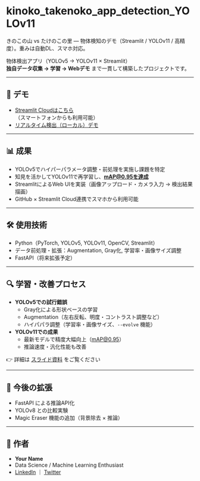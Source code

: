 # kinoko_takenoko_app_detection_YOLOv11
きのこの山 vs たけのこの里 — 物体検知のデモ（Streamlit / YOLOv11 / 高精度）。重みは自動DL、スマホ対応。

物体検出アプリ（YOLOv5 → YOLOv11 × Streamlit）  
**独自データ収集 → 学習 → Webデモ** まで一貫して構築したプロジェクトです。

---

## 🚀 デモ
- [Streamlit Cloudはこちら](https://kinokotakenokoappdetectionyolov11.streamlit.app/)  
  （スマートフォンからも利用可能）
- [リアルタイム検出（ローカル）デモ](main/demo/kinotake_realtime_2.gif)
---

## 📊 成果
- YOLOv5でハイパーパラメータ調整・前処理を実施し課題を特定  
- 知見を活かしてYOLOv11で再学習し、**mAP@0.95を達成**  
- StreamlitによるWeb UIを実装（画像アップロード・カメラ入力 → 検出結果描画）  
- GitHub × Streamlit Cloud連携でスマホから利用可能

---

## 🛠️ 使用技術
- Python（PyTorch, YOLOv5, YOLOv11, OpenCV, Streamlit）
- データ前処理・拡張：Augmentation, Gray化, 学習率・画像サイズ調整
- FastAPI（将来拡張予定）

---
## 🔍 学習・改善プロセス
- **YOLOv5での試行錯誤**  
  - Gray化による形状ベースの学習  
  - Augmentation（左右反転、明度・コントラスト調整など）  
  - ハイパパラ調整（学習率・画像サイズ、`--evolve` 機能）  
- **YOLOv11での成果**  
  - 最新モデルで精度大幅向上（mAP@0.95）  
  - 推論速度・汎化性能も改善  

👉 詳細は [スライド資料](./slides/kinoko-takenoko-process.pdf) をご覧ください

---

## 📌 今後の拡張
- FastAPI による推論API化  
- YOLOv8 との比較実験  
- Magic Eraser 機能の追加（背景除去 × 推論）

---

## 📝 作者
- **Your Name**  
- Data Science / Machine Learning Enthusiast  
- [LinkedIn](https://linkedin.com/in/xxxx) ｜ [Twitter](https://twitter.com/xxxx)


